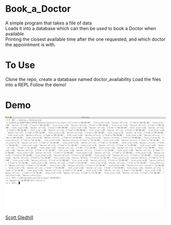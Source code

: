 # Book_a_Doctor

  A simple program that takes a file of data<br>
  Loads it into a database which can then be used to book a Doctor when available<br>
  Printing the closest available time after the one requested, and which doctor the appointment is with.
  
# To Use

  Clone the repo, create a database named doctor_availability
  Load the files into a REPL
  Follow the demo!


# Demo

![demo.gif](https://github.com/ScottGledhill/Book_a_Doctor/blob/master/demo.gif)

[Scott Gledhill](https://github.com/ScottGledhill)
